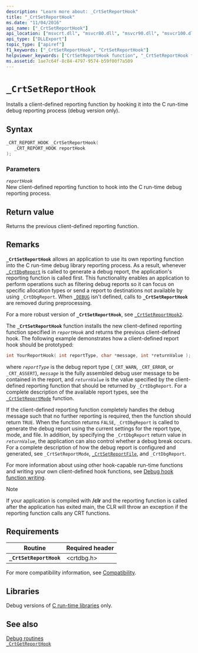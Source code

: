 ```yaml
---
description: "Learn more about: _CrtSetReportHook"
title: "_CrtSetReportHook"
ms.date: "11/04/2016"
api_name: ["_CrtSetReportHook"]
api_location: ["msvcrt.dll", "msvcr80.dll", "msvcr90.dll", "msvcr100.dll", "msvcr100_clr0400.dll", "msvcr110.dll", "msvcr110_clr0400.dll", "msvcr120.dll", "msvcr120_clr0400.dll", "ucrtbase.dll"]
api_type: ["DLLExport"]
topic_type: ["apiref"]
f1_keywords: ["_CrtSetReportHook", "CrtSetReportHook"]
helpviewer_keywords: ["CrtSetReportHook function", "_CrtSetReportHook function"]
ms.assetid: 1ae7c64f-8c84-4797-9574-b59f00f7a509
---
```

# `_CrtSetReportHook`

Installs a client-defined reporting function by hooking it into the C run-time debug reporting process (debug version only).

## Syntax

```C
_CRT_REPORT_HOOK _CrtSetReportHook(
   _CRT_REPORT_HOOK reportHook
);
```

### Parameters

*`reportHook`*\
New client-defined reporting function to hook into the C run-time debug reporting process.

## Return value

Returns the previous client-defined reporting function.

## Remarks

**`_CrtSetReportHook`** allows an application to use its own reporting function into the C run-time debug library reporting process. As a result, whenever [`_CrtDbgReport`](crtdbgreport-crtdbgreportw.md) is called to generate a debug report, the application's reporting function is called first. This functionality enables an application to perform operations such as filtering debug reports so it can focus on specific allocation types or send a report to destinations not available by using `_CrtDbgReport`. When [`_DEBUG`](../debug.md) isn't defined, calls to **`_CrtSetReportHook`** are removed during preprocessing.

For a more robust version of **`_CrtSetReportHook`**, see [`_CrtSetReportHook2`](crtsetreporthook2-crtsetreporthookw2.md).

The **`_CrtSetReportHook`** function installs the new client-defined reporting function specified in *`reportHook`* and returns the previous client-defined hook. The following example demonstrates how a client-defined report hook should be prototyped:

```C
int YourReportHook( int reportType, char *message, int *returnValue );
```

where *`reportType`* is the debug report type (`_CRT_WARN`, `_CRT_ERROR`, or `_CRT_ASSERT`), *`message`* is the fully assembled debug user message to be contained in the report, and *`returnValue`* is the value specified by the client-defined reporting function that should be returned by `_CrtDbgReport`. For a complete description of the available report types, see the [`_CrtSetReportMode`](crtsetreportmode.md) function.

If the client-defined reporting function completely handles the debug message such that no further reporting is required, then the function should return `TRUE`. When the function returns `FALSE`, `_CrtDbgReport` is called to generate the debug report using the current settings for the report type, mode, and file. In addition, by specifying the `_CrtDbgReport` return value in *`returnValue`*, the application can also control whether a debug break occurs. For a complete description of how the debug report is configured and generated, see `_CrtSetReportMode`, [`_CrtSetReportFile`](crtsetreportfile.md), and `_CrtDbgReport`.

For more information about using other hook-capable run-time functions and writing your own client-defined hook functions, see [Debug hook function writing](/visualstudio/debugger/debug-hook-function-writing).

> [!NOTE]
> If your application is compiled with **/clr** and the reporting function is called after the application has exited main, the CLR will throw an exception if the reporting function calls any CRT functions.

## Requirements

|Routine|Required header|
|-------------|---------------------|
|**`_CrtSetReportHook`**|\<crtdbg.h>|

For more compatibility information, see [Compatibility](../compatibility.md).

## Libraries

Debug versions of [C run-time libraries](../crt-library-features.md) only.

## See also

[Debug routines](../debug-routines.md)\
[`_CrtGetReportHook`](crtgetreporthook.md)
